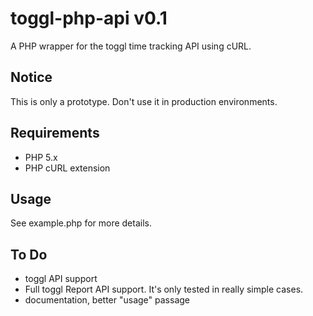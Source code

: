 toggl-php-api v0.1
==================

A PHP wrapper for the toggl time tracking API using cURL.

Notice
------

This is only a prototype. Don't use it in production environments.

Requirements
------------

- PHP 5.x
- PHP cURL extension

Usage
-----

See example.php for more details.

To Do
-----

- toggl API support
- Full toggl Report API support. It's only tested in really simple cases.
- documentation, better "usage" passage